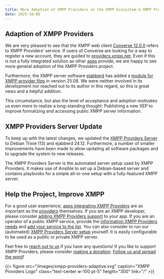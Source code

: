 ```yaml
---
title: More Adoption of XMPP Providers in the XMPP Ecosystem & XMPP Providers Server Update
date: 2025-10-08
---
```


## Adaption of XMPP Providers

We are very pleased to see that the XMPP web client [Converse 12.0.0](https://github.com/conversejs/converse.js/releases/tag/v12.0.0) refers to XMPP Providers' service.
If users of Converse are looking for a way to register a new account, they are guided to [providers.xmpp.net](https://providers.xmpp.net).
Even if this is not a fully integrated solution as other [apps](/apps/) provide, we are happy to see more general adoption of the XMPP Providers project.

Furthermore, the XMPP server software [ejabberd](https://www.ejabberd.im/) has added a [module for XMPP provider files](https://docs.ejabberd.im/admin/configuration/modules/#mod_providers) in version 25.08.
We were neither involved in its development nor reached out to its author in this regard, so this is great news and a helpful addition.

This circumstance, but also the level of acceptance and adoption motivates us even more to realize a long-standing thought:
Publishing a new XEP to improve formalizing and accessing public XMPP server information.

## XMPP Providers Server Update

To keep up with the latest changes, we updated the [XMPP Providers Server](https://invent.kde.org/melvo/xmpp-providers-server) to Debian Trixie (13) and ejabberd 24.12.
Furthermore, a number of smaller improvements have been made to allow updating all software packages and to upgrade the system to new releases.

The XMPP Providers Server is the automated server setup used by XMPP Providers.
It makes use of Ansible to set up a Debian-based server and contains playbooks for a simple all-in-one setup with a fully-featured XMPP server.

## Help the Project, Improve XMPP

For a good user experience, [apps integrating XMPP Providers](/apps/) are as important as the [providers](/overview/) themselves.
If you are an XMPP developer, please consider [adding XMPP Providers support](https://invent.kde.org/melvo/xmpp-providers#usage) to your app.
If you are an operator of a public XMPP service, provide the [information XMPP Providers needs](/faq/#where-do-we-have-the-providers-properties-from) and [add your service to the list](https://invent.kde.org/melvo/xmpp-providers/-/blob/master/CONTRIBUTING.md#providers).
You can also consider to run our (automated) [XMPP Providers Server setup](https://invent.kde.org/melvo/xmpp-providers-server) yourself.
It is easily configurable to be used as a public or private XMPP server.

Feel free to [reach out to us](/contact/) if you have any questions!
If you like to support XMPP Providers, please consider [making a donation](https://liberapay.com/xmpp_providers).
[Follow us and spread the word](https://fosstodon.org/@xmpp_providers)!

{{< figure src="/images/xmpp-providers-adaptive.svg" caption="XMPP Providers Logo" class="text-center w-100 pt-5" height="300" link="/" >}}
